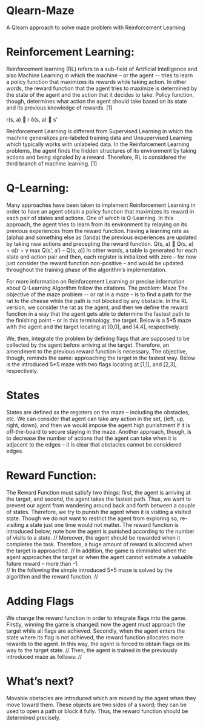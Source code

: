# Qlearn-Maze
A Qlearn approach to solve maze problem with Reinforcement Learning


# Reinforcement Learning:

Reinforcement learning (RL) refers to a sub-field of Artificial Intelligence and also Machine Learning in which the machine – or the agent -- tries to learn a policy function that maximizes its rewards while taking action. In other words, the reward function that the agent tries to maximize is determined by the state of the agent and the action that it decides to take. Policy function, though, determines what action the agent should take based on its state and its previous knowledge of rewards. [1]
 
r(s, a)  r
δ(s, a)  s’

Reinforcement Learning is different from Supervised Learning in which the machine generalizes pre-labeled training data and Unsupervised Learning which typically works with unlabeled data. In the Reinforcement Learning problems, the agent finds the hidden structures of its environment by taking actions and being signaled by a reward. Therefore, RL is considered the third branch of machine learning. [1]

# Q-Learning:
Many approaches have been taken to implement Reinforcement Learning in order to have an agent obtain a policy function that maximizes its reward in each pair of states and actions. One of which is Q-Learning. In this approach, the agent tries to learn from its environment by relaying on its previous experiences from the reward function. Having a learning rate as (alpha) and something else as (landa) the previous experiences are updated by taking new actions and precepting the reward function.
Q(s, a)  Q(s, a) + α[r + γ max Q(s’, a’) – Q(s, a)]
In other words, a table is generated for each state and action pair and then, each register is initialized with zero – for now just consider the reward function non-positive – and would be updated throughout the training phase of the algorithm’s implementation. 

For more information on Reinforcement Learning or precise information about Q-Learning Algorithm follow the citations. 
The problem: Maze
The objective of the maze problem -- or rat in a maze – is to find a path for the rat to the cheese while the path is not blocked by any obstacle. In the RL version, we consider the rat as the agent, and then we define the reward function in a way that the agent gets able to determine the fastest path to the finishing point – or in this terminology, the target. Below is a 5*5 maze with the agent and the target locating at [0,0], and [4,4], respectively. 

We, then, integrate the problem by defining flags that are supposed to be collected by the agent before arriving at the target. Therefore, an amendment to the previous reward function is necessary. The objective, though, reminds the same: approaching the target in the fastest way. Below is the introduced 5*5 maze with two flags locating at [1,1], and [2,3], respectively.

# States
States are defined as the registers on the maze – including the obstacles, etc. We can consider that agent can take any action in the set, {left, up, right, down}, and then we would impose the agent high punishment if it is off-the-board to secure staying in the maze. Another approach, though, is to decrease the number of actions that the agent can take when it is adjacent to the edges – it is clear that obstacles cannot be considered edges. 

# Reward Function:
The Reward Function must satisfy two things: first, the agent is arriving at the target, and second, the agent takes the fastest path. Thus, we want to prevent our agent from wandering around back and forth between a couple of states. Therefore, we try to punish the agent when it is visiting a visited state. Though we do not want to restrict the agent from exploring so, re-visiting a state just one time would not matter.  The reward function is introduced below; note how the agent is punished according to the number of visits to a state.
//
Moreover, the agent should be rewarded when it completes the task. Therefore, a huge amount of reward is allocated when the target is approached.
//
In addition, the game is eliminated when the agent approaches the target or when the agent cannot estimate a valuable future reward – more than -1.  
//
In the following the simple introduced 5*5 maze is solved by the algorithm and the reward function.
//

# Adding Flags
We change the reward function in order to integrate flags into the game. Firstly, winning the game is changed: now the agent must approach the target while all flags are achieved. Secondly, when the agent enters the state where its flag is not achieved, the reward function allocates more rewards to the agent. In this way, the agent is forced to obtain flags on its way to the target state.
//
Then, the agent is trained in the previously introduced maze as follows: 
//

# What’s next?
Movable obstacles are introduced which are moved by the agent when they move toward them. These objects are two sides of a sword; they can be used to open a path or block it fully. Thus, the reward function should be determined precisely.   
